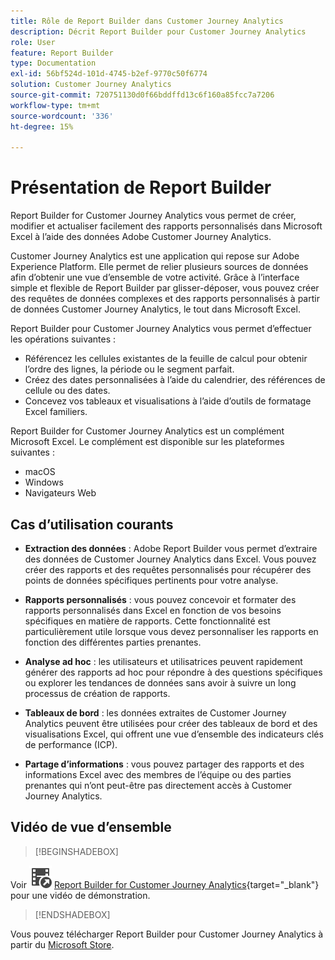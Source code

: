 ```yaml
---
title: Rôle de Report Builder dans Customer Journey Analytics
description: Décrit Report Builder pour Customer Journey Analytics
role: User
feature: Report Builder
type: Documentation
exl-id: 56bf524d-101d-4745-b2ef-9770c50f6774
solution: Customer Journey Analytics
source-git-commit: 720751130d0f66bddffd13c6f160a85fcc7a7206
workflow-type: tm+mt
source-wordcount: '336'
ht-degree: 15%

---
```


# Présentation de Report Builder

Report Builder for Customer Journey Analytics vous permet de créer, modifier et actualiser facilement des rapports personnalisés dans Microsoft Excel à l’aide des données Adobe Customer Journey Analytics.

Customer Journey Analytics est une application qui repose sur Adobe Experience Platform. Elle permet de relier plusieurs sources de données afin d’obtenir une vue d’ensemble de votre activité. Grâce à l’interface simple et flexible de Report Builder par glisser-déposer, vous pouvez créer des requêtes de données complexes et des rapports personnalisés à partir de données Customer Journey Analytics, le tout dans Microsoft Excel.

Report Builder pour Customer Journey Analytics vous permet dʼeffectuer les opérations suivantes :

- Référencez les cellules existantes de la feuille de calcul pour obtenir l’ordre des lignes, la période ou le segment parfait.
- Créez des dates personnalisées à l’aide du calendrier, des références de cellule ou des dates.
- Concevez vos tableaux et visualisations à l’aide d’outils de formatage Excel familiers.

Report Builder for Customer Journey Analytics est un complément Microsoft Excel. Le complément est disponible sur les plateformes suivantes :

- macOS
- Windows
- Navigateurs Web

## Cas d’utilisation courants

- **Extraction des données** : Adobe Report Builder vous permet d’extraire des données de Customer Journey Analytics dans Excel. Vous pouvez créer des rapports et des requêtes personnalisés pour récupérer des points de données spécifiques pertinents pour votre analyse.

- **Rapports personnalisés** : vous pouvez concevoir et formater des rapports personnalisés dans Excel en fonction de vos besoins spécifiques en matière de rapports. Cette fonctionnalité est particulièrement utile lorsque vous devez personnaliser les rapports en fonction des différentes parties prenantes.

- **Analyse ad hoc** : les utilisateurs et utilisatrices peuvent rapidement générer des rapports ad hoc pour répondre à des questions spécifiques ou explorer les tendances de données sans avoir à suivre un long processus de création de rapports.

- **Tableaux de bord** : les données extraites de Customer Journey Analytics peuvent être utilisées pour créer des tableaux de bord et des visualisations Excel, qui offrent une vue d’ensemble des indicateurs clés de performance (ICP).

- **Partage d’informations** : vous pouvez partager des rapports et des informations Excel avec des membres de l’équipe ou des parties prenantes qui n’ont peut-être pas directement accès à Customer Journey Analytics.


## Vidéo de vue d’ensemble

>[!BEGINSHADEBOX]

Voir ![VideoCheckedOut](/help/assets/icons/VideoCheckedOut.svg) [Report Builder for Customer Journey Analytics](https://video.tv.adobe.com/v/337569?quality=12&learn=on){target="_blank"} pour une vidéo de démonstration.

>[!ENDSHADEBOX]

Vous pouvez télécharger Report Builder pour Customer Journey Analytics à partir du [Microsoft Store](https://appsource.microsoft.com/en-us/product/Office365/WA200003101).
